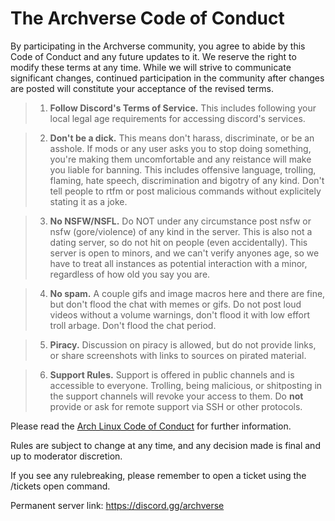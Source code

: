# The Archverse Code of Conduct

By participating in the Archverse community, you agree to abide by this Code of Conduct and any future updates to it. We
reserve the right to modify these terms at any time. While we will strive to communicate significant changes, continued
participation in the community after changes are posted will constitute your acceptance of the revised terms.

> 1) **Follow Discord's Terms of Service.** This includes following your local legal age requirements for accessing discord's services.

> 2) **Don't be a dick.** This means don't harass, discriminate, or be an asshole. If mods or any user asks you to stop doing something, you're making them uncomfortable and any reistance will make you liable for banning. This includes offensive language, trolling, flaming, hate speech, discrimination and bigotry of any kind. Don't tell people to rtfm or post malicious commands without explicitely stating it as a joke.

> 3) **No NSFW/NSFL.** Do NOT under any circumstance post nsfw or nsfw (gore/violence) of any kind in the server. This is also not a dating server, so do not hit on people (even accidentally). This server is open to minors, and we can't verify anyones age, so we have to treat all instances as potential interaction with a minor, regardless of how old you say you are.

> 4) **No spam.** A couple gifs and image macros here and there are fine, but don't flood the chat with memes or gifs. Do not post loud videos without a volume warnings, don't flood it with low effort troll arbage. Don't flood the chat period.

> 5) **Piracy.** Discussion on piracy is allowed, but do not provide links, or share screenshots with links to sources on pirated material.

> 6)  **Support Rules.** Support is offered in public channels and is accessible to everyone. Trolling, being malicious, or shitposting in the support channels will revoke your access to them. Do **not** provide or ask for remote support via SSH or other protocols.

Please read the [Arch Linux Code of Conduct](<https://terms.archlinux.org/docs/code-of-conduct/>) for further information.

Rules are subject to change at any time, and any decision made is final and up to moderator discretion.

If you see any rulebreaking, please remember to open a ticket using the /tickets open command.

Permanent server link: https://discord.gg/archverse
